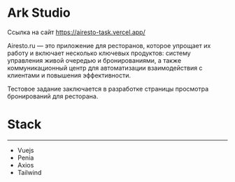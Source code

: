 # Ark Studio

Ссылка на сайт
<a href="https://airesto-task.vercel.app/" target="blank">https://airesto-task.vercel.app/</a>


Airesto.ru — это приложение для ресторанов, которое упрощает их работу и включает несколько ключевых продуктов: систему управления живой очередью и бронированиями, а также коммуникационный центр для автоматизации взаимодействия с клиентами и повышения эффективности.

Тестовое задание заключается в разработке страницы просмотра бронирований для ресторана.



# Stack

--- 
- Vuejs
- Penia
- Axios
- Tailwind
